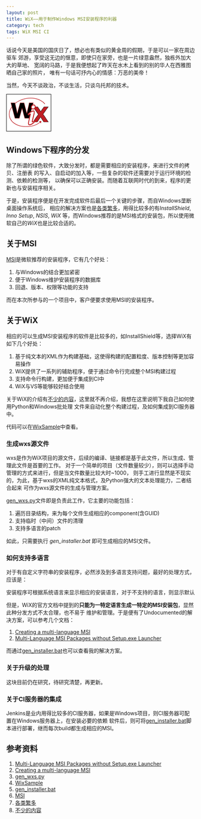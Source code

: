 ```yaml
---
layout: post
title: WiX——用于制作Windows MSI安装程序的利器
category: tech
tags: WiX MSI CI
---
```


话说今天是美国的国庆日了，想必也有类似的黄金周的假期，于是可以一家在周边驱车
郊游，享受这无边的惬意，即使只在家旁，也是一片绿意盎然，独栋外加大大的草地、
宽阔的马路，于是我便想起了昨天在水木上看到的别的华人在西雅图晒自己家的照片，
唯有一句话可抒内心的情感：万恶的美帝！

当然，今天不谈政治，不谈生活，只谈乌托邦的技术。

![wix](/assets/images/wix_logo.png)

## Windows下程序的分发

除了所谓的绿色软件，大致分发时，都是需要相应的安装程序，来进行文件的拷贝、注册表
的写入、自启动的加入等，一些复杂的软件还需要对于运行环境的检测、依赖的检测等，
以确保可以正确安装。而随着互联网时代的到来，程序的更新也与安装程序相关。

于是，安装程序便是在开发完成软件后最后一个关键的步骤，而自Windows垄断桌面操作系统后，
相应的解决方案也是[各类繁多][各类繁多]，用得比较多的有*InstallShield*, *Inno Setup*, *NSIS*, *WiX*
等，而Windows推荐的是MSI格式的安装包，所以使用微软自己的*WiX*也是比较合适的。

## 关于MSI

[MSI][MSI]是微软推荐的安装程序，它有几个好处：

1. 与Windows的结合更加紧密
2. 便于Windows维护安装程序的数据库
3. 回退、版本、权限等功能的支持

而在本次所参与的一个项目中，客户便要求使用MSI的安装程序。

## 关于WiX

相应的可以生成MSI安装程序的软件是比较多的，如InstallShield等，选择WiX有如下几个好处：

1. 基于纯文本的XML作为构建基础，这使得构建的配置粒度、版本控制等更加容易操作
2. WiX提供了一系列的辅助程序，便于通过命令行完成整个MSI构建过程
3. 支持命令行构建，更加便于集成到CI中
4. WiX与VS等能够较好结合使用


关于WiX的介绍有[不少的内容][不少的内容]，这里就不再介绍，我想在这里说明下我自己如何使用Python和Windows批处理
文件来自动化整个构建过程，及如何集成到CI服务器中。

代码可以在[WixSample][WixSample]中查看。

### 生成wxs源文件

wxs是作为WiX项目的源文件，后续的编译、链接都是基于此文件，所以生成、管理此文件是首要的工作。
对于一个简单的项目（文件数量较少），则可以选择手动管理的方式来进行，但是当文件数量比较大时~1000，
则手工进行显然是不现实的，为此，基于wxs的XML纯文本格式，及Python强大的文本处理能力，二者结合起来
可作为wxs源文件的生成与管理方案。

[gen_wxs.py][gen_wxs.py]文件即是负责此工作，它主要的功能包括：

1. 遍历目录结构，来为每个文件生成相应的component(含GUID)
2. 支持临时（中间）文件的清理
3. 支持多语言的patch

如此，只需要执行 *gen_installer.bat* 即可生成相应的MSI文件。

### 如何支持多语言

对于有自定义字符串的安装程序，必然涉及到多语言支持问题，最好的处理方式，应该是：

<pre>
安装程序可根据系统语言来显示相应的安装语言，对于不支持的语言，则显示默认语言。
</pre>

但是，WiX的官方文档中提到的**只能为一特定语言生成一特定的MSI安装包**，显然此种分发方式不太合理，也不易于
维护和管理。于是便有了Undocumented的解决方案，可以参考几个文档：

1. [Creating a multi-language MSI][Creating a multi-language MSI]
2. [Multi-Language MSI Packages without Setup.exe Launcher][Multi-Language MSI Packages without Setup.exe Launcher]

而通过[gen_installer.bat][gen_installer.bat]也可以查看我的解决方案。

### 关于升级的处理

这块目前仍在研究，待研究清楚，再更新。

### 关于CI服务器的集成

Jenkins是业内用得比较多的CI服务器，如果是Windows项目，则CI服务器可配置在Windows服务器上，在安装必要的依赖
软件后，则可将[gen_installer.bat][gen_installer.bat]脚本进行部署，继而每次build都生成相应的MSI。




## 参考资料
1. [Multi-Language MSI Packages without Setup.exe Launcher][Multi-Language MSI Packages without Setup.exe Launcher]
2. [Creating a multi-language MSI][Creating a multi-language MSI]
3. [gen_wxs.py][gen_wxs.py]
4. [WixSample][WixSample]
5. [gen_installer.bat][gen_installer.bat]
6. [MSI][MSI]
7. [各类繁多][各类繁多]
8. [不少的内容][不少的内容]


[Multi-Language MSI Packages without Setup.exe Launcher]: http://www.installsite.org/cgi-bin/frames.cgi?url=http%3A%2F%2Fwww.installsite.org%2Fpages%2Fen%2Fmsi%2Farticles%2Fembeddedlang%2Findex.htm
[Creating a multi-language MSI]: http://packtlib.packtpub.com/library/9781782160427/ch12lvl1sec82
[gen_wxs.py]: https://github.com/towerjoo/WixSample/blob/master/gen_wxs.py
[WixSample]: https://github.com/towerjoo/WixSample
[gen_installer.bat]: https://github.com/towerjoo/WixSample/blob/master/gen_installer.bat
[MSI]: http://en.wikipedia.org/wiki/Windows_Installer
[各类繁多]: http://en.wikipedia.org/wiki/List_of_installation_software
[不少的内容]: https://www.google.com.hk/search?newwindow=1&safe=strict&biw=1600&bih=872&q=Wix+tutorial&oq=Wix+tutorial&gs_l=serp.3..35i39j0j0i30l8.2808507.2810277.0.2810463.12.8.0.0.0.0.369.692.3-2.2.0...0.0.0..1c.1.17.serp.wETC5A6bWiM

